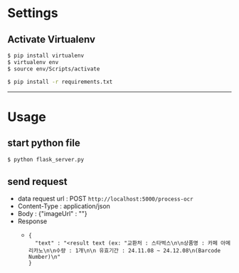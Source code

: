 # Settings

## Activate Virtualenv
```bash
$ pip install virtualenv
$ virtualenv env
$ source env/Scripts/activate
```

```bash
$ pip install -r requirements.txt
```

---

# Usage

## start python file
```bash
$ python flask_server.py
```

## send request

- data request url : POST `http://localhost:5000/process-ocr`
- Content-Type : application/json
- Body : {"imageUrl" : "<imageurl>"}
- Response
  - ```
    {
      "text" : "<result text (ex: "교환처 : 스타벅스\n\n상품명 : 카페 아메리카노\n\n수량 : 1개\n\n 유효기간 : 24.11.08 ~ 24.12.08\n(Barcode Number)\n"
    }
    ```

